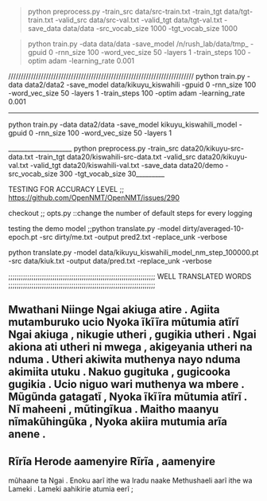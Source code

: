 > python preprocess.py -train_src data/src-train.txt -train_tgt data/tgt-train.txt -valid_src data/src-val.txt -valid_tgt data/tgt-val.txt -save_data data/data -src_vocab_size 1000 -tgt_vocab_size 1000

> python train.py -data data/data -save_model /n/rush_lab/data/tmp_ -gpuid 0 -rnn_size 100 -word_vec_size 50 -layers 1 -train_steps 100 -optim adam  -learning_rate 0.001

//////////////////////////////////////////////////////////////////////////
 python train.py -data data2/data2 -save_model data/kikuyu_kiswahili -gpuid 0 -rnn_size 100 -word_vec_size 50 -layers 1 -train_steps 100 -optim adam  -learning_rate 0.001



************************************************************************
python train.py -data data2/data -save_model kikuyu_kiswahili_model -gpuid 0 -rnn_size 100 -word_vec_size 50 -layers 1

____________________ python preprocess.py -train_src data20/kikuyu-src-data.txt -train_tgt data20/kiswahili-src-data.txt -valid_src data20/kikuyu-val.txt -valid_tgt data20/kiswahili-val.txt -save_data data20/demo -src_vocab_size 300 -tgt_vocab_size 30_________

TESTING FOR ACCURACY LEVEL ;; https://github.com/OpenNMT/OpenNMT/issues/290


checkout ;; opts.py ::change the number of default steps for every logging

testing the demo model ;;python translate.py -model dirty/averaged-10-epoch.pt -src dirty/me.txt -output pred2.txt -replace_unk -verbose


 python translate.py -model data/kikuyu_kiswahili_model_nm_step_100000.pt -src data/kiuk.txt -output data/pred.txt -replace_unk -verbose

 ;;;;;;;;;;;;;;;;;;;;;;;;;;;;;;;;;;;;;;;;;;;;;;;;;;;;;;;;;;;;;;;;;;;;;;
 WELL TRANSLATED WORDS
 ;;;;;;;;;;;;;;;;;;;;;;;;;;;;;;;;;;;;;;;;;;;;;;;;;;;;;;;;;;;;;;;;;;;;;;

 Mwathani
 Niinge Ngai akiuga atire .
 Agiita mutamburuko ucio 
 Nyoka ĩkĩĩra mũtumia atĩrĩ
 Ngai akiuga , nikugie utheri , gugikia utheri .
 Ngai akiona ati utheri ni mwega , akigeyania utheri na nduma .
 Utheri akiwita muthenya nayo nduma akimiita utuku . Nakuo gugituka , gugicooka gugikia . Ucio niguo wari muthenya wa mbere .
 Mũgũnda gatagatĩ ,
Nyoka ĩkĩĩra mũtumia atĩrĩ .
Nĩ maheeni , mũtingĩkua .
Maitho maanyu nĩmakũhingũka , 
Nyoka akiira mutumia
arĩa anene .
--------------------------------------------------------------------------------
Rĩrĩa Herode aamenyire
Rĩrĩa , aamenyire
---------------------------------------------------------------------------------
mũhaane ta Ngai .
Enoku aarĩ ithe wa Iradu
naake Methushaeli aarĩ ithe wa Lameki .
Lameki aahikirie atumia eerĩ ; 
